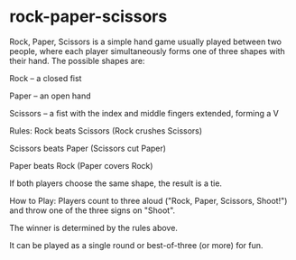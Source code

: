 # rock-paper-scissors

Rock, Paper, Scissors is a simple hand game usually played between two people, where each player simultaneously forms one of three shapes with their hand. The possible shapes are:

Rock – a closed fist

Paper – an open hand

Scissors – a fist with the index and middle fingers extended, forming a V

Rules:
Rock beats Scissors (Rock crushes Scissors)

Scissors beats Paper (Scissors cut Paper)

Paper beats Rock (Paper covers Rock)

If both players choose the same shape, the result is a tie.

How to Play:
Players count to three aloud ("Rock, Paper, Scissors, Shoot!") and throw one of the three signs on "Shoot".

The winner is determined by the rules above.

It can be played as a single round or best-of-three (or more) for fun.

